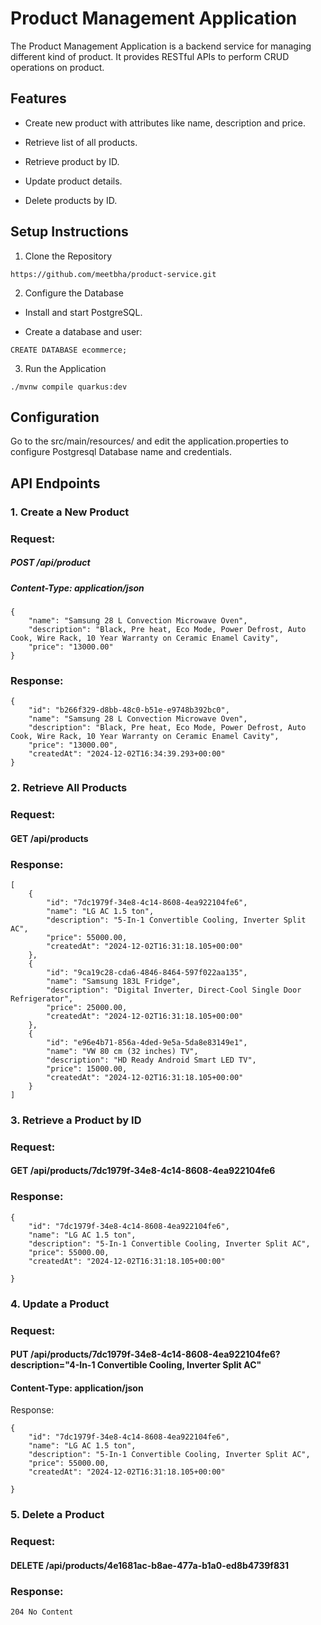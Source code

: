 # Product Management Application

The Product Management Application is a backend service for managing different kind of product. It provides RESTful APIs to perform CRUD operations on product.

## Features

- Create new product with attributes like name, description and price.

- Retrieve list of all products.

- Retrieve product by ID.

- Update product details.

- Delete products by ID.

## Setup Instructions

1. Clone the Repository

```shell script  
https://github.com/meetbha/product-service.git
```

2. Configure the Database

- Install and start PostgreSQL.

- Create a database and user:

```shell script
CREATE DATABASE ecommerce;
```

3. Run the Application

```shell script 
./mvnw compile quarkus:dev
```

## Configuration

Go to the src/main/resources/ and edit the application.properties to configure Postgresql Database name and credentials.

## API Endpoints

### 1. Create a New Product

### Request:

##### POST /api/product
##### Content-Type: application/json

```shell script
{
    "name": "Samsung 28 L Convection Microwave Oven",
    "description": "Black, Pre heat, Eco Mode, Power Defrost, Auto Cook, Wire Rack, 10 Year Warranty on Ceramic Enamel Cavity",
    "price": "13000.00"
}
```

### Response:

```shell script
{
    "id": "b266f329-d8bb-48c0-b51e-e9748b392bc0",
    "name": "Samsung 28 L Convection Microwave Oven",
    "description": "Black, Pre heat, Eco Mode, Power Defrost, Auto Cook, Wire Rack, 10 Year Warranty on Ceramic Enamel Cavity",
    "price": "13000.00",
    "createdAt": "2024-12-02T16:34:39.293+00:00"
}
```

### 2. Retrieve All Products


### Request:

#### GET /api/products


### Response:

```shell script
[
    {
        "id": "7dc1979f-34e8-4c14-8608-4ea922104fe6",
        "name": "LG AC 1.5 ton",
        "description": "5-In-1 Convertible Cooling, Inverter Split AC",
        "price": 55000.00,
        "createdAt": "2024-12-02T16:31:18.105+00:00"
    },
    {
        "id": "9ca19c28-cda6-4846-8464-597f022aa135",
        "name": "Samsung 183L Fridge",
        "description": "Digital Inverter, Direct-Cool Single Door Refrigerator",
        "price": 25000.00,
        "createdAt": "2024-12-02T16:31:18.105+00:00"
    },
    {
        "id": "e96e4b71-856a-4ded-9e5a-5da8e83149e1",
        "name": "VW 80 cm (32 inches) TV",
        "description": "HD Ready Android Smart LED TV",
        "price": 15000.00,
        "createdAt": "2024-12-02T16:31:18.105+00:00"
    }
]
```


### 3. Retrieve a Product by ID


### Request:



#### GET /api/products/7dc1979f-34e8-4c14-8608-4ea922104fe6


### Response:

```shell script
{
    "id": "7dc1979f-34e8-4c14-8608-4ea922104fe6",
    "name": "LG AC 1.5 ton",
    "description": "5-In-1 Convertible Cooling, Inverter Split AC",
    "price": 55000.00,
    "createdAt": "2024-12-02T16:31:18.105+00:00"

}
```

### 4. Update a Product


### Request:


#### PUT /api/products/7dc1979f-34e8-4c14-8608-4ea922104fe6?description="4-In-1 Convertible Cooling, Inverter Split AC"
#### Content-Type: application/json


Response:

```shell script
{
    "id": "7dc1979f-34e8-4c14-8608-4ea922104fe6",
    "name": "LG AC 1.5 ton",
    "description": "5-In-1 Convertible Cooling, Inverter Split AC",
    "price": 55000.00,
    "createdAt": "2024-12-02T16:31:18.105+00:00"

}
```


### 5. Delete a Product

### Request:

#### DELETE /api/products/4e1681ac-b8ae-477a-b1a0-ed8b4739f831


### Response:

```shell script
204 No Content
```

